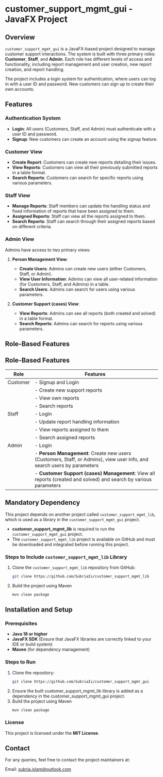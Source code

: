 # customer_support_mgmt_gui - JavaFX Project

## Overview
`customer_support_mgmt_gui` is a JavaFX-based project designed to manage customer support interactions. The system is built with three primary roles: **Customer**, **Staff**, and **Admin**. Each role has different levels of access and functionality, including report management and user creation, new report creation, and report handling.

The project includes a login system for authentication, where users can log in with a user ID and password. New customers can sign up to create their own accounts.

## Features

### Authentication System
- **Login**: All users (Customers, Staff, and Admin) must authenticate with a user ID and password.
- **Signup**: New customers can create an account using the signup feature.

### Customer View
- **Create Report**: Customers can create new reports detailing their issues.
- **View Reports**: Customers can view all their previously submitted reports in a table format.
- **Search Reports**: Customers can search for specific reports using various parameters.

### Staff View
- **Manage Reports**: Staff members can update the handling status and fixed information of reports that have been assigned to them.
- **Assigned Reports**: Staff can view all the reports assigned to them.
- **Search Reports**: Staff can search through their assigned reports based on different criteria.

### Admin View
Admins have access to two primary views:

1. **Person Management View**:
    - **Create Users**: Admins can create new users (either Customers, Staff, or Admin).
    - **View User Information**: Admins can view all user-related information (for Customers, Staff, and Admins) in a table.
    - **Search Users**: Admins can search for users using various parameters.
    
2. **Customer Support (cases) View**:
    - **View Reports**: Admins can see all reports (both created and solved) in a table format.
    - **Search Reports**: Admins can search for reports using various parameters.

## Role-Based Features

## Role-Based Features

| Role     | Features                                                                                                                                     |
|----------|----------------------------------------------------------------------------------------------------------------------------------------------|
| Customer | - Signup and Login  
|          | - Create new support reports  
|          | - View own reports  
|          | - Search reports                                                                                                                             |
| Staff    | - Login  
|          | - Update report handling information  
|          | - View reports assigned to them  
|          | - Search assigned reports                                                                                                                    |
| Admin    | - Login  
|          | - **Person Management**: Create new users (Customers, Staff, or Admins), view user info, and search users by parameters                      |
|          | - **Customer Support (cases) Management**: View all reports (created and solved) and search by various parameters                            |


## Mandatory Dependency
This project depends on another project called `customer_support_mgmt_lib`, which is used as a library in the `customer_support_mgmt_gui` project. 

- **customer_support_mgmt_lib** is required to run the `customer_support_mgmt_gui` project.
- The `customer_support_mgmt_lib` project is available on GitHub and must be downloaded and integrated before running this project.

### Steps to Include `customer_support_mgmt_lib` Library
1. Clone the `customer_support_mgmt_lib` repository from GitHub:
   ```bash
   git clone https://github.com/SubriaIs/customer_support_mgmt_lib

2. Build the project using Maven 
   ```bash
   mvn clean package

## Installation and Setup

### Prerequisites
- **Java 18 or higher**
- **JavaFX SDK** (Ensure that JavaFX libraries are correctly linked to your IDE or build system)
- **Maven** (for dependency management)

### Steps to Run
1. Clone the repository:
   ```bash
   git clone https://github.com/SubriaIs/customer_support_mgmt_gui
2. Ensure the built customer_support_mgmt_lib library is added as a dependency in the customer_support_mgmt_gui project.
3. Build the project using Maven 
   ```bash
   mvn clean package

### License
This project is licensed under the **MIT License**.

## Contact
For any queries, feel free to contact the project maintainers at:

Email: subria.islam@outlook.com
